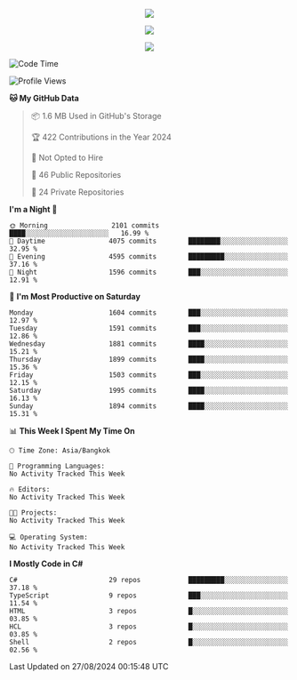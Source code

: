 <p align="center">
  <a href="say-hi.gif"> 
    <img align="center" src="say-hi.gif"/>
  </a>
</p>
<p align="center">
  <a href="https://github.com/htthinh1999">
    <img align="center" src="https://github-readme-stats-kappa-pink.vercel.app/api?username=htthinh1999&show_icons=true&count_private=true&theme=dracula"/>
  </a>
</p>
<p align="center">
  <a href="https://github.com/htthinh1999">
    <img src="https://github-readme-stats-kappa-pink.vercel.app/api/top-langs/?username=htthinh1999&layout=compact&langs_count=6&count_private=true&hide=tsql,hlsl,glsl,shaderlab&theme=dracula"/>
  </a>
</p>

<!--START_SECTION:waka-->
![Code Time](http://img.shields.io/badge/Code%20Time-0%20secs-blue)

![Profile Views](http://img.shields.io/badge/Profile%20Views-0-blue)

**🐱 My GitHub Data** 

> 📦 1.6 MB Used in GitHub's Storage 
 > 
> 🏆 422 Contributions in the Year 2024
 > 
> 🚫 Not Opted to Hire
 > 
> 📜 46 Public Repositories 
 > 
> 🔑 24 Private Repositories 
 > 
**I'm a Night 🦉** 

```text
🌞 Morning                2101 commits        ████░░░░░░░░░░░░░░░░░░░░░   16.99 % 
🌆 Daytime                4075 commits        ████████░░░░░░░░░░░░░░░░░   32.95 % 
🌃 Evening                4595 commits        █████████░░░░░░░░░░░░░░░░   37.16 % 
🌙 Night                  1596 commits        ███░░░░░░░░░░░░░░░░░░░░░░   12.91 % 
```
📅 **I'm Most Productive on Saturday** 

```text
Monday                   1604 commits        ███░░░░░░░░░░░░░░░░░░░░░░   12.97 % 
Tuesday                  1591 commits        ███░░░░░░░░░░░░░░░░░░░░░░   12.86 % 
Wednesday                1881 commits        ████░░░░░░░░░░░░░░░░░░░░░   15.21 % 
Thursday                 1899 commits        ████░░░░░░░░░░░░░░░░░░░░░   15.36 % 
Friday                   1503 commits        ███░░░░░░░░░░░░░░░░░░░░░░   12.15 % 
Saturday                 1995 commits        ████░░░░░░░░░░░░░░░░░░░░░   16.13 % 
Sunday                   1894 commits        ████░░░░░░░░░░░░░░░░░░░░░   15.31 % 
```


📊 **This Week I Spent My Time On** 

```text
🕑︎ Time Zone: Asia/Bangkok

💬 Programming Languages: 
No Activity Tracked This Week

🔥 Editors: 
No Activity Tracked This Week

🐱‍💻 Projects: 
No Activity Tracked This Week

💻 Operating System: 
No Activity Tracked This Week
```

**I Mostly Code in C#** 

```text
C#                       29 repos            █████████░░░░░░░░░░░░░░░░   37.18 % 
TypeScript               9 repos             ███░░░░░░░░░░░░░░░░░░░░░░   11.54 % 
HTML                     3 repos             █░░░░░░░░░░░░░░░░░░░░░░░░   03.85 % 
HCL                      3 repos             █░░░░░░░░░░░░░░░░░░░░░░░░   03.85 % 
Shell                    2 repos             █░░░░░░░░░░░░░░░░░░░░░░░░   02.56 % 
```




 Last Updated on 27/08/2024 00:15:48 UTC
<!--END_SECTION:waka-->
